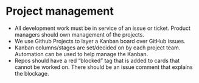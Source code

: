 # Project management

* All development work must be in service of an issue or ticket. Product managers should own management of the projects.
* We use Github Projects to layer a Kanban board over GitHub issues.
* Kanban columns/stages are set/decided on by each project team. Automation can be used to help manage the Kanban. 
* Repos should have a red “blocked” tag that is added to cards that cannot be worked on. There should be an issue comment that explains the blockage.

